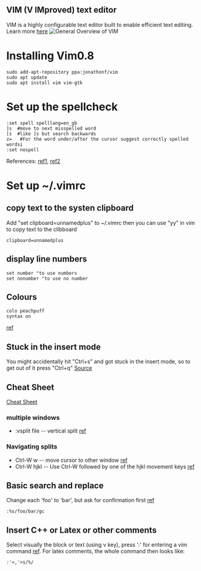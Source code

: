 VIM (V IMproved) text editor 
---

VIM is a highly configurable text editor built to enable efficient text editing. Learn more [here](https://vim.sourceforge.io/about.php)
![General Overview of VIM](https://vim.sourceforge.io/images/0xbabaf000l.png)



# Installing Vim0.8

```
sudo add-apt-repository ppa:jonathonf/vim
sudo apt update
sudo apt install vim vim-gtk
```

# Set up the spellcheck
```
:set spell spelllang=en_gb
]s  #move to next misspelled word
[s  #like ]s but search backwards
z=   #For the word under/after the cursor suggest correctly spelled wordsi
:set nospell
```

References: [ref1](https://www.linux.com/learn/using-spell-checking-vim), 
[ref2](http://vimdoc.sourceforge.net/htmldoc/spell.html)

# Set up ~/.vimrc

## copy text to the systen clipboard
Add "set clipboard=unnamedplus" to ~/.vimrc then
you can use "yy" in vim to copy text to the clibboard 
```
clipboard=unnamedplus
```

## display line numbers
```
set number "to use numbers
set nonumber "to use no number
```

## Colours

```
colo peachpuff
syntax on
```

[ref](https://alvinalexander.com/linux/vi-vim-editor-color-scheme-colorscheme)

## Stuck in the insert mode

You might accidentally hit "Ctrl+s" and got stuck in the insert mode, 
so to get out of it press "Ctrl+q"
[Source](https://superuser.com/questions/129900/vim-stuck-in-insert-mode)



## Cheat Sheet

[Cheat Sheet](http://overapi.com/static/cs/vim-cheat-sheet-full.png)


### multiple windows

* :vsplit file -- vertical split [ref](https://www.cs.oberlin.edu/~kuperman/help/vim/windows.html)

### Navigating splits
* Ctrl-W w -- move cursor to other window [ref](http://vim.wikia.com/wiki/Buffers) 
* Ctrl-W hjkl -- Use Ctrl-W followed by one of the hjkl movement keys [ref](http://vim.wikia.com/wiki/Buffers) 

## Basic search and replace

Change each 'foo' to 'bar', but ask for confirmation first [ref](http://vim.wikia.com/wiki/Search_and_replace)
```
:%s/foo/bar/gc
```

## Insert C++ or Latex or other comments

Select visually the block or text (using v key), press ':' for entering a vim command [ref](http://vim.wikia.com/wiki/Insert_C%2B%2B_or_LaTeX_or_other_comments_easily).
For latex comments, the whole command then looks like:
```
:'<,'>s/%/
```




